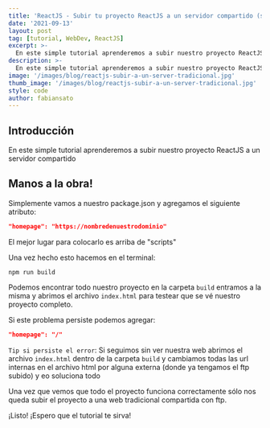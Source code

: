 ```yaml
---
title: 'ReactJS - Subir tu proyecto ReactJS a un servidor compartido (server tradicional)'
date: '2021-09-13'
layout: post
tag: [tutorial, WebDev, ReactJS]
excerpt: >-
  En este simple tutorial aprenderemos a subir nuestro proyecto ReactJS a un servidor compartido
description: >-
  En este simple tutorial aprenderemos a subir nuestro proyecto ReactJS a un servidor compartido
image: '/images/blog/reactjs-subir-a-un-server-tradicional.jpg'
thumb_image: '/images/blog/reactjs-subir-a-un-server-tradicional.jpg'
style: code
author: fabiansato
---
```


## Introducción
En este simple tutorial aprenderemos a subir nuestro proyecto ReactJS a un servidor compartido

## Manos a la obra!
Simplemente vamos a nuestro package.json y agregamos el siguiente atributo:

```json
"homepage": "https://nombredenuestrodominio"
```


El mejor lugar para colocarlo es arriba de "scripts"


Una vez hecho esto hacemos en el terminal:

```console
npm run build
```

Podemos encontrar todo nuestro proyecto en la carpeta `build` entramos a la misma y abrimos el archivo `index.html` para testear que se vé nuestro proyecto completo.

Si este problema persiste podemos agregar:

```json
"homepage": "/"
```



`Tip si persiste el error`: Si seguimos sin ver nuestra web abrimos el archivo `index.html` dentro de la carpeta `build` y cambiamos todas las url internas en el archivo html por alguna externa (donde ya tengamos el ftp subido) y eo soluciona todo

Una vez que vemos que todo el proyecto funciona correctamente sólo nos queda subir el proyecto a una web tradicional compartida con ftp.

¡Listo!
¡Espero que el tutorial te sirva!